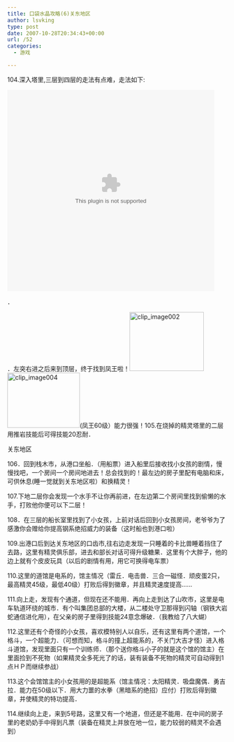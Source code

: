 ```yaml
---
title: 口袋水晶攻略(6)关东地区
author: lsvking
type: post
date: 2007-10-28T20:34:43+00:00
url: /52
categories:
  - 游戏

---
```

104.深入塔里,三层到四层的走法有点难，走法如下:

<embed QUALITY="high" ALLOWSCRIPTACCESS="always" WMODE="transparent" FLASHVARS="url=http://v.blog.sina.com.cn/b/vblog_player.swf?vid=4853547&uid=1249593165" height="461" width="474" src="http://v.blog.sina.com.cn/b/vblog_player.swf?vid=4853547&uid=1249593165" name="articlevblog" id="articlevblog">
</embed>

．

．左突右进之后来到顶层，终于找到凤王啦！[<img title="clip_image002" style="border-right: 0px; border-top: 0px; display: inline; border-left: 0px; border-bottom: 0px" height="135" alt="clip_image002" src="http://lsvking.github.iot/wp-content/uploads/2009/07/clip_image002_thumb4.jpg" width="170" border="0" />][1][<img title="clip_image004" style="border-right: 0px; border-top: 0px; display: inline; border-left: 0px; border-bottom: 0px" height="126" alt="clip_image004" src="http://lsvking.github.iot/wp-content/uploads/2009/07/clip_image004_thumb2.jpg" width="166" border="0" />][2](凤王60级）能力很强！105.在烧掉的精灵塔里的二层用推岩技能后可得技能20忍耐．

关东地区

106．回到栈木市，从港口坐船．（用船票）进入船里后接收找小女孩的剧情，慢慢找吧，一个房间一个房间地进去！总会找到的！最左边的房子里配有电脑和床，可供休息(睡一觉就到关东地区啦）和换精灵！

107.下地二层你会发现一个水手不让你再前进，在左边第二个房间里找到偷懒的水手，打败他你便可以下二层！

108．在三层的船长室里找到了小女孩，上前对话后回到小女孩房间，老爷爷为了感激你会赠给你提高钢系绝招威力的装备（这时船也到港口啦）

109.出港口后到达关东地区的口齿市,往右边走发现一只睡着的卡比兽睡着挡住了去路，这里有精灵俱乐部，进去和部长对话可得升级糖果．这里有个大胖子，他的边上就有个皮皮玩具（以后的剧情有用，用它可换得电车票）

110.这里的道馆是电系的，馆主情况（雷丘．电击兽．三合一磁怪．顽皮蛋2只，最高精灵45级，最低40级）打败后得到徽章，并且精灵速度提高……

111.向上走，发现有个通道，但现在还不能用．再向上走到达了山吹市，这里是电车轨道环绕的城市．有个叫集团总部的大楼，从二楼处守卫那得到闪轴（钢铁大岩蛇通信进化用），在父亲的房子里得到技能24意念爆破．（我教给了八大蝴）

112.这里还有个奇怪的小女孩，喜欢模特别人以自乐，还有这里有两个道馆，一个格斗，一个超能力．（可想而知，格斗的撞上超能系的，不关门大吉才怪）进入格斗道馆，发现里面只有一个训练师．（那个送你格斗小子的就是这个馆的馆主）在里面捡到不死物（如果精灵全多死光了的话，装有装备不死物的精灵可自动得到1点ＨＰ而继续参战）

113.这个会馆馆主的小女孩用的是超能系（馆主情况：太阳精灵．吸盘魔偶．勇吉拉．能力在50级以下．用大力噩的水拳（黑暗系的绝招）应付）打败后得到徽章，并使精灵的特功提高．

114.继续向上走，来到5号路，这里又有一个地道，但还是不能用．在中间的房子里的老奶奶手中得到凡票（装备在精灵上并放在地一位，能力较弱的精灵不会遇到）

 [1]: http://lsvking.github.iot/wp-content/uploads/2009/07/clip_image00211.jpg
 [2]: http://lsvking.github.iot/wp-content/uploads/2009/07/clip_image0043.jpg